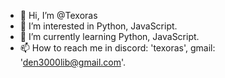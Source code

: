 - 👋 Hi, I’m @Texoras
- 👀 I’m interested in Python, JavaScript.
- 🌱 I’m currently learning Python, JavaScript.
- 📫 How to reach me in discord: 'texoras', gmail: 'den3000lib@gmail.com'.
